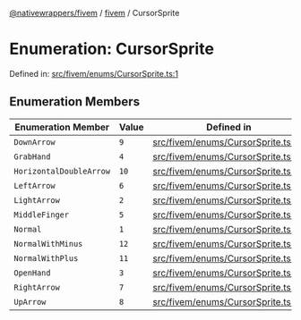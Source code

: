 [@nativewrappers/fivem](../../README.md) / [fivem](../README.md) / CursorSprite

# Enumeration: CursorSprite

Defined in: [src/fivem/enums/CursorSprite.ts:1](https://github.com/nativewrappers/nativewrappers/blob/9823dedfda755d69570435af704d4d60473d3d5a/src/fivem/enums/CursorSprite.ts#L1)

## Enumeration Members

| Enumeration Member | Value | Defined in |
| ------ | ------ | ------ |
| <a id="downarrow"></a> `DownArrow` | `9` | [src/fivem/enums/CursorSprite.ts:10](https://github.com/nativewrappers/nativewrappers/blob/9823dedfda755d69570435af704d4d60473d3d5a/src/fivem/enums/CursorSprite.ts#L10) |
| <a id="grabhand"></a> `GrabHand` | `4` | [src/fivem/enums/CursorSprite.ts:5](https://github.com/nativewrappers/nativewrappers/blob/9823dedfda755d69570435af704d4d60473d3d5a/src/fivem/enums/CursorSprite.ts#L5) |
| <a id="horizontaldoublearrow"></a> `HorizontalDoubleArrow` | `10` | [src/fivem/enums/CursorSprite.ts:11](https://github.com/nativewrappers/nativewrappers/blob/9823dedfda755d69570435af704d4d60473d3d5a/src/fivem/enums/CursorSprite.ts#L11) |
| <a id="leftarrow"></a> `LeftArrow` | `6` | [src/fivem/enums/CursorSprite.ts:7](https://github.com/nativewrappers/nativewrappers/blob/9823dedfda755d69570435af704d4d60473d3d5a/src/fivem/enums/CursorSprite.ts#L7) |
| <a id="lightarrow"></a> `LightArrow` | `2` | [src/fivem/enums/CursorSprite.ts:3](https://github.com/nativewrappers/nativewrappers/blob/9823dedfda755d69570435af704d4d60473d3d5a/src/fivem/enums/CursorSprite.ts#L3) |
| <a id="middlefinger"></a> `MiddleFinger` | `5` | [src/fivem/enums/CursorSprite.ts:6](https://github.com/nativewrappers/nativewrappers/blob/9823dedfda755d69570435af704d4d60473d3d5a/src/fivem/enums/CursorSprite.ts#L6) |
| <a id="normal"></a> `Normal` | `1` | [src/fivem/enums/CursorSprite.ts:2](https://github.com/nativewrappers/nativewrappers/blob/9823dedfda755d69570435af704d4d60473d3d5a/src/fivem/enums/CursorSprite.ts#L2) |
| <a id="normalwithminus"></a> `NormalWithMinus` | `12` | [src/fivem/enums/CursorSprite.ts:13](https://github.com/nativewrappers/nativewrappers/blob/9823dedfda755d69570435af704d4d60473d3d5a/src/fivem/enums/CursorSprite.ts#L13) |
| <a id="normalwithplus"></a> `NormalWithPlus` | `11` | [src/fivem/enums/CursorSprite.ts:12](https://github.com/nativewrappers/nativewrappers/blob/9823dedfda755d69570435af704d4d60473d3d5a/src/fivem/enums/CursorSprite.ts#L12) |
| <a id="openhand"></a> `OpenHand` | `3` | [src/fivem/enums/CursorSprite.ts:4](https://github.com/nativewrappers/nativewrappers/blob/9823dedfda755d69570435af704d4d60473d3d5a/src/fivem/enums/CursorSprite.ts#L4) |
| <a id="rightarrow"></a> `RightArrow` | `7` | [src/fivem/enums/CursorSprite.ts:8](https://github.com/nativewrappers/nativewrappers/blob/9823dedfda755d69570435af704d4d60473d3d5a/src/fivem/enums/CursorSprite.ts#L8) |
| <a id="uparrow"></a> `UpArrow` | `8` | [src/fivem/enums/CursorSprite.ts:9](https://github.com/nativewrappers/nativewrappers/blob/9823dedfda755d69570435af704d4d60473d3d5a/src/fivem/enums/CursorSprite.ts#L9) |
